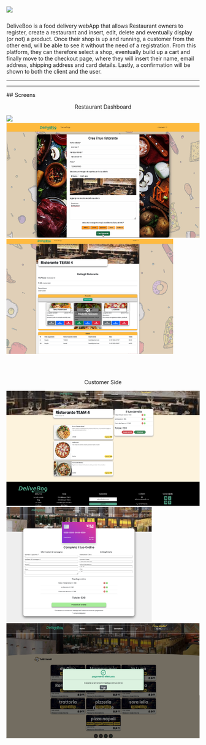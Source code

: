 # <img src="public/img/logo.png" height="130"/>

DeliveBoo is a food delivery webApp that allows Restaurant owners to register, create a restaurant and insert, edit, delete and eventually display (or not) a product. Once their shop is up and running, a customer from the other end, will be able to see it without the need of a registration. From this platform, they can therefore select a shop, eventually build up a cart and finally move to the checkout page, where they will insert their name, email address, shipping address and card details. Lastly, a confirmation will be shown to both the client and the user.

<hr>

<hr>
## Screens

<br>
<p align="center">Restaurant Dashboard</p>
<p>
    <span align="left">
        <img src="public/img/register.png" height="300px"/>
    </span>
    <span align="center">
        <img src="public/img/createrest.png" height="300px">
    </span>
        <span align="right">
        <img src="public/img/dashboard.png" height="300px">
    </span>
</p>

<br><br>
<p align="center">Customer Side</p>
<p>
    <span align="left">
        <img src="public/img/cart.png" height="300px"/>
    </span>
    <span align="center">
        <img src="public/img/checkout.png" height="300px">
    </span>
        <span align="right">
        <img src="public/img/confirm.png" height="300px">
    </span>
</p>